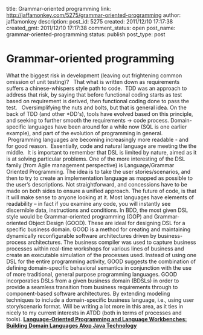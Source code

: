 title: Grammar-oriented programming
link: http://jaffamonkey.com/5275/grammar-oriented-programming
author: jaffamonkey
description: 
post_id: 5275
created: 2011/12/10 17:17:38
created_gmt: 2011/12/10 17:17:38
comment_status: open
post_name: grammar-oriented-programming
status: publish
post_type: post

# Grammar-oriented programming

What the biggest risk in development (leaving out frightening common omission of unit testing)?   That what is written down as requirements suffers a chinese-whispers style path to code.  TDD was an approach to address that risk, by saying that before functional coding starts as test based on requirement is derived, then functional coding done to pass the test.   Oversimplifying the nuts and bolts, but that is general idea.  On the back of TDD (and other *DD's), tools have evolved based on this principle, and seeking to further smooth the requirements -> code process. Domain-specific languages have been around for a while now (SQL is one earlier example), and part of the evolution of programming in general.  Programming languages are becoming increasingly more readable - and for good reason.  Essentially, code and natural language are meeting the the middle.  It is important to remember that DSL is limited by nature, aimed as it is at solving particular problems. One of the more interesting of the DSL family (from Agile management perspective) is Language/Grammar Oriented Programming. The idea is to take the user stories/scenarios, and then to try to create an implementation language as mapped as possible to the user’s descriptions. Not straightforward, and concessions have to be made on both sides to ensure a unified approach. The future of code, is that it will make sense to anyone looking at it. Most languages have elements of readability – in fact if you examine any code, you will instantly see discernible data, instructions and conditions. In BDD, the most given DSL style would be Grammar-oriented programming (GOP) and Grammar-oriented Object Design (GOOD). These are ideal for designing DSL for a specific business domain. GOOD is a method for creating and maintaining dynamically reconfigurable software architectures driven by business-process architectures. The business compiler was used to capture business processes within real-time workshops for various lines of business and create an executable simulation of the processes used. Instead of using one DSL for the entire programming activity, GOOD suggests the combination of defining domain-specific behavioral semantics in conjunction with the use of more traditional, general purpose programming languages. GOOD incorporaties DSLs from a given business domain (BDSLs) in order to provide a seamless transition from business requirements through to component-based software architectures. By extending modeling techniques to include a domain-specific business language, i.e., using user story/scenario format. Will be writing a lot more in this area, as it ties in nicely to my current interests in ATDD (both in terms of processes and tools). **[Language-Oriented Programming and Language Workbenches: Building Domain Languages Atop Java Technology](http://www.slideshare.net/adorepump/languageoriented-programming-and-language-workbenches-building-domain-languages-atop-java-technology-presentation)**